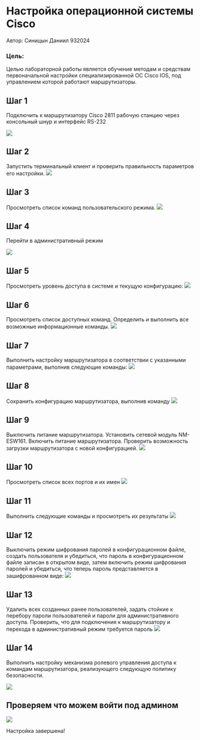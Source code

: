 # Настройка операционной системы Cisco
Автор: Синицын Даниил 932024
### Цель: 
Целью лабораторной работы является обучение методам и средствам первоначальной настройки специализированной ОС Cisco
IOS, под управлением которой работают маршрутизаторы. 
## Шаг 1

Подключить к маршрутизатору Cisco 2811 рабочую станцию через консольный шнур и интерфейс RS-232

![](https://hackmd.io/_uploads/Bk-thGl1a.png)

## Шаг 2
Запустить терминальный клиент и проверить правильность параметров его настройки.
![](https://hackmd.io/_uploads/rySdyQx1T.png)

## Шаг 3
Просмотреть список команд пользовательского режима.
![](https://hackmd.io/_uploads/r1As17l1a.png)

## Шаг 4
Перейти в административный режим

![](https://hackmd.io/_uploads/rk40kml1a.png)

## Шаг 5
 Просмотреть уровень доступа в системе и текущую конфигурацию:
 ![](https://hackmd.io/_uploads/SkPGx7gyT.png)

## Шаг 6
Просмотреть список доступных команд. Определить и
выполнить все возможные информационные команды. 
![](https://hackmd.io/_uploads/ByZ8lmlJa.png)

## Шаг 7
 Выполнить настройку маршрутизатора в соответствии с
указанными параметрами, выполнив следующие команды: 
![](https://hackmd.io/_uploads/rJv8bmg1a.png)

## Шаг 8
Сохранить конфигурацию маршрутизатора, выполнив
команду
![](https://hackmd.io/_uploads/Hy_p-meyT.png)

## Шаг 9
Выключить питание маршрутизатора. Установить сетевой модуль NM-ESW161. Включить питание маршрутизатора. Проверить возможность загрузки маршрутизатора с новой конфигурацией. 
![](https://hackmd.io/_uploads/BJwZX7l1T.png)

## Шаг 10
Просмотреть список всех портов и их имен
![](https://hackmd.io/_uploads/rkjIXmx1T.png)

## Шаг 11
Выполнить следующие команды и просмотреть их результаты
![](https://hackmd.io/_uploads/H1MBEQekT.png)


## Шаг 12
Выключить режим шифрования паролей в конфигурационном файле, создать пользователя и убедиться, что пароль в
конфигурационном файле записан в открытом виде, затем включить
режим шифрования паролей и убедиться, что теперь пароль представляется в зашифрованном виде:
![](https://hackmd.io/_uploads/S1eCd7x1p.png)

## Шаг 13
Удалить всех созданных ранее пользователей, задать
стойкие к перебору пароли пользователей и пароли для административного доступа. Проверить, что для подключения к маршрутизатору и перехода в административный режим требуется пароль
![](https://hackmd.io/_uploads/SJjijXlyp.png)


## Шаг 14
Выполнить настройку механизма ролевого управления
доступа к командам маршрутизатора, реализующего следующую
политику безопасности. 

![](https://hackmd.io/_uploads/B1201Vek6.png)

## Проверяем что можем войти под админом 
![](https://hackmd.io/_uploads/HkQIxVe1p.png)

Настройка завершена!
